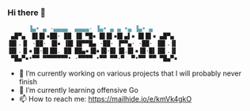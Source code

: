 ### Hi there 👋

```md
      ▐▄• ▄ ·▄▄▄▄  ▄▄▄▄· ▐▄• ▄ ▄ •▄ ▐▄• ▄
 ▄█▀▄  █▌█▌▪██· ██ ▐█ ▀█▪ █▌█▌▪█▌▄▌▪ █▌█▌▪ ▄█▀▄
▐█▌.▐▌ ·██· ▐█▪ ▐█▌▐█▀▀█▄ ·██· ▐▀▀▄· ·██· ▐█▌.▐▌
▐█▌.▐▌▪▐█·█▌██. ██ ██▄▪▐█▪▐█·█▌▐█.█▌▪▐█·█▌▐█▌.▐▌
 ▀█▄▀▪•▀▀ ▀▀▀▀▀▀▀• ·▀▀▀▀ •▀▀ ▀▀·▀  ▀•▀▀ ▀▀ ▀█▄▀▪
```


- 🔭 I’m currently working on various projects that I will probably never finish
- 🌱 I’m currently learning offensive Go
- 📫 How to reach me: https://mailhide.io/e/kmVk4gkO
